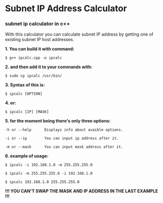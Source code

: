 # Subnet IP Address Calculator
### subnet ip calculator in c++

With this calculator you can calculate subnet IP address by getting one of existing subnet IP host addresses.

**1. You can build it with command:**

```
$ g++ ipcalc.cpp -o ipcalc
```

**2. and then add it to your commands with:**

```
$ sudo cp ipcalc /usr/bin/
```

**3. Syntax of this is:**

```
$ ipcalc [OPTION]
```

**4. or:**

```
$ ipcalc [IP] [MASK]
```

**5. for the moment being there's only three options:**

```
-h or --help      Displays info about avaible options.

-i or --ip        You can input ip address after it.

-m or --mask      You can input mask address after it.
```

**6. example of usage:**
```
$ ipcalc -i 192.168.1.0 -m 255.255.255.0

$ ipcalc -m 255.255.255.0 -i 192.168.1.0

$ ipcalc 192.168.1.0 255.255.255.0
```

**!!! YOU CAN'T SWAP THE MASK AND IP ADDRESS IN THE LAST EXAMPLE !!!**
